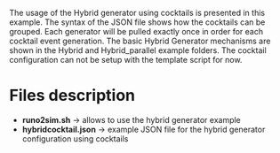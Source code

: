 <!-- doxy
\page refrunSimExamplesHybrid Example Hybrid_cocktail
/doxy -->

The usage of the Hybrid generator using cocktails is presented in this example.
The syntax of the JSON file shows how the cocktails can be grouped. Each generator will be pulled exactly once in order for each cocktail event generation.
The basic Hybrid Generator mechanisms are shown in the Hybrid and Hybrid_parallel example folders.
The cocktail configuration can not be setup with the template script for now.

# Files description

- **runo2sim.sh** &rarr; allows to use the hybrid generator example
- **hybridcocktail.json** &rarr; example JSON file for the hybrid generator configuration using cocktails
